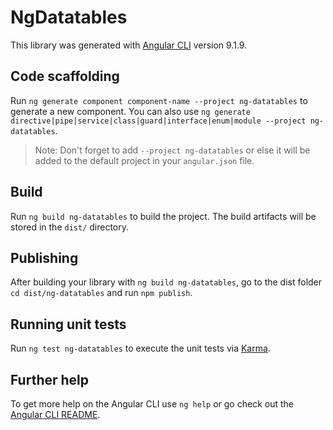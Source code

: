 # NgDatatables

This library was generated with [Angular CLI](https://github.com/angular/angular-cli) version 9.1.9.

## Code scaffolding

Run `ng generate component component-name --project ng-datatables` to generate a new component. You can also use `ng generate directive|pipe|service|class|guard|interface|enum|module --project ng-datatables`.
> Note: Don't forget to add `--project ng-datatables` or else it will be added to the default project in your `angular.json` file. 

## Build

Run `ng build ng-datatables` to build the project. The build artifacts will be stored in the `dist/` directory.

## Publishing

After building your library with `ng build ng-datatables`, go to the dist folder `cd dist/ng-datatables` and run `npm publish`.

## Running unit tests

Run `ng test ng-datatables` to execute the unit tests via [Karma](https://karma-runner.github.io).

## Further help

To get more help on the Angular CLI use `ng help` or go check out the [Angular CLI README](https://github.com/angular/angular-cli/blob/master/README.md).
